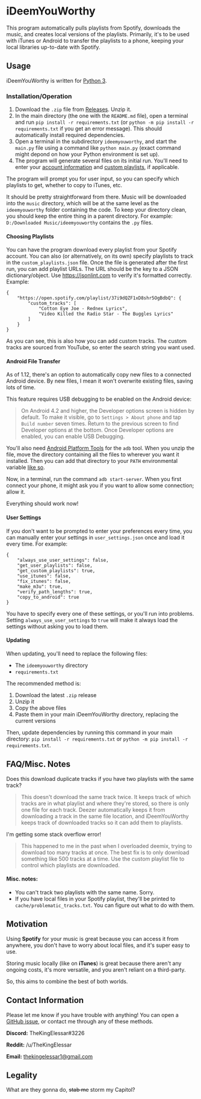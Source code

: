 # iDeemYouWorthy

This program automatically pulls playlists from Spotify, downloads the music, and creates local versions of the playlists. Primarily, it's to be used with iTunes or Android to transfer the playlists to a phone, keeping your local libraries up-to-date with Spotify.

## Usage

iDeemYouWorthy is written for [Python 3](https://www.python.org/downloads/). 

### Installation/Operation

1. Download the `.zip` file from [Releases](https://github.com/TheKingElessar/iDeemYouWorthy/releases). Unzip it. 
2. In the main directory (the one with the `README.md` file), open a terminal and run `pip install -r requirements.txt` (or `python -m pip install -r requirements.txt` if you get an error message). This should automatically install required dependencies.  
3. Open a terminal in the subdirectory `ideemyouworthy`, and start the `main.py` file using a command like `python main.py` (exact command might depond on how your Python environment is set up).
4. The program will generate several files on its initial run. You'll need to enter your [account information](ACCOUNT_INFO.md) and [custom playlists](#choosing-playlists), if applicable.

The program will prompt you for user input, so you can specify which playlists to get, whether to copy to iTunes, etc.

It should be pretty straightforward from there. Music will be downloaded into the `music` directory, which will be at the same level as the `ideemyouworthy` folder containing the code. To keep your directory clean, you should keep the entire thing in a parent directory. For example: `D:/Downloaded Music/ideemyouworthy` contains the `.py` files.

#### Choosing Playlists

You can have the program download every playlist from your Spotify account. You can also (or alternatively, on its own) specify playlists to track in the `custom_playlists.json` file. Once the file is generated after the first run, you can add playlist URLs. The URL should be the key to a JSON dictionary/object. Use https://jsonlint.com to verify it's formatted correctly. Example:

```
{
    "https://open.spotify.com/playlist/37i9dQZF1xD8shr5OgBdbQ": {
        "custom_tracks": [
            "Cotton Eye Joe - Rednex Lyrics",
            "Video Killed the Radio Star - The Buggles Lyrics"
        ]
    }
}
```

As you can see, this is also how you can add custom tracks. The custom tracks are sourced from YouTube, so enter the search string you want used.

#### Android File Transfer

As of 1.12, there's an option to automatically copy new files to a connected Android device. By new files, I mean it won't overwrite existing files, saving lots of time.

This feature requires USB debugging to be enabled on the Android device:

> On Android 4.2 and higher, the Developer options screen is hidden by default. To make it visible, go to `Settings > About phone` and tap `Build number` seven times. Return to the previous screen to find Developer options at the bottom.
> Once Developer options are enabled, you can enable USB Debugging.

You'll also need [Android Platform Tools](https://developer.android.com/studio/releases/platform-tools) for the `adb` tool. When you unzip the file, move the directory containing all the files to wherever you want it installed. Then you can add that directory to your `PATH` environmental variable [like so](https://helpdeskgeek.com/windows-10/add-windows-path-environment-variable/).

Now, in a terminal, run the command `adb start-server`. When you first connect your phone, it might ask you if you want to allow some connection; allow it.

Everything should work now!

#### User Settings

If you don't want to be prompted to enter your preferences every time, you can manually enter your settings in `user_settings.json` once and load it every time. For example:

```
{
    "always_use_user_settings": false,
    "get_user_playlists": false,
    "get_custom_playlists": true,
    "use_itunes": false,
    "fix_itunes": false,
    "make_m3u": true,
    "verify_path_lengths": true,
    "copy_to_android": true
}
```

You have to specify every one of these settings, or you'll run into problems. Setting `always_use_user_settings` to `true` will make it always load the settings without asking you to load them.

#### Updating

When updating, you'll need to replace the following files:
 
 - The `ideemyouworthy` directory
 - `requirements.txt`

The recommended method is:

1. Download the latest `.zip` release
2. Unzip it
3. Copy the above files
4. Paste them in your main iDeemYouWorthy directory, replacing the current versions

Then, update dependencies by running this command in your main directory: `pip install -r requirements.txt` or `python -m pip install -r requirements.txt`.

## FAQ/Misc. Notes

Does this download duplicate tracks if you have two playlists with the same track?
 > This doesn't download the same track twice. It keeps track of which tracks are in what playlist and where they're stored, so there is only one file for each track. Deezer automatically keeps it from downloading a track in the same file location, and iDeemYouWorthy keeps track of downloaded tracks so it can add them to playlists.

I'm getting some stack overflow error!
> This happened to me in the past when I overloaded deemix, trying to download too many tracks at once. The best fix is to only download something like 500 tracks at a time. Use the custom playlist file to control which playlists are downloaded.

#### Misc. notes:

 - You can't track two playlists with the same name. Sorry.
 - If you have local files in your Spotify playlist, they'll be printed to `cache/problematic_tracks.txt`. You can figure out what to do with them.

## Motivation

Using **Spotify** for your music is great because you can access it from anywhere, you don't have to worry about local files, and it's super easy to use.

Storing music locally (like on **iTunes**) is great because there aren't any ongoing costs, it's more versatile, and you aren't reliant on a third-party.

So, this aims to combine the best of both worlds.

## Contact Information

Please let me know if you have trouble with anything! You can open a [GitHub issue](https://github.com/TheKingElessar/iDeemYouWorthy/issues), or contact me through any of these methods.

**Discord:** TheKingElessar#3226

**Reddit:** /u/TheKingElessar

**Email:** thekingelessar1@gmail.com

## Legality

What are they gonna do, ~~stab me~~ storm my Capitol?